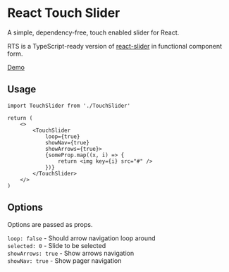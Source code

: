 # React Touch Slider

A simple, dependency-free, touch enabled slider for React.

RTS is a TypeScript-ready version of [react-slider](https://github.com/Stanko/react-slider) in functional component form. 

[Demo](https://react-touch-slider.netlify.app/)

## Usage

```
import TouchSlider from './TouchSlider'

return (
    <>
        <TouchSlider
            loop={true}
            showNav={true}
            showArrows={true}>
            {someProp.map((x, i) => {
                return <img key={i} src="#" />
            })}
        </TouchSlider>
    </>
)
```

## Options

Options are passed as props.

`loop: false` - Should arrow navigation loop around\
`selected: 0` - Slide to be selected\
`showArrows: true` - Show arrows navigation\
`showNav: true` - Show pager navigation
